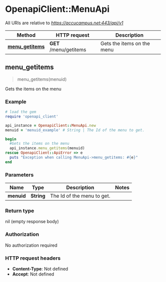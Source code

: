 # OpenapiClient::MenuApi

All URIs are relative to *https://accucampus.net:443/api/v1*

Method | HTTP request | Description
------------- | ------------- | -------------
[**menu_getitems**](MenuApi.md#menu_getitems) | **GET** /menu/getitems | Gets the items on the menu



## menu_getitems

> menu_getitems(menuid)

Gets the items on the menu

### Example

```ruby
# load the gem
require 'openapi_client'

api_instance = OpenapiClient::MenuApi.new
menuid = 'menuid_example' # String | The Id of the menu to get.

begin
  #Gets the items on the menu
  api_instance.menu_getitems(menuid)
rescue OpenapiClient::ApiError => e
  puts "Exception when calling MenuApi->menu_getitems: #{e}"
end
```

### Parameters


Name | Type | Description  | Notes
------------- | ------------- | ------------- | -------------
 **menuid** | **String**| The Id of the menu to get. | 

### Return type

nil (empty response body)

### Authorization

No authorization required

### HTTP request headers

- **Content-Type**: Not defined
- **Accept**: Not defined

